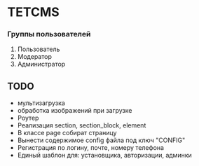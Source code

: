 # TETCMS  

### Группы пользователей  
1. Пользователь  
2. Модератор  
3. Администратор  

## TODO  
- мультизагрузка  
- обработка изображений при загрузке  
- Роутер  
- Реализация section, section_block, element  
- В классе page собират страницу  
- Вынести содержимое config файла под ключ "CONFIG"  
- Регистрация по логину, почте, номеру телефона
- Единый шаблон для: установщика, авторизации, админки